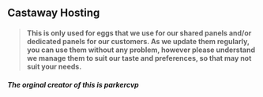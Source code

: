 ## Castaway Hosting
> #### This is only used for eggs that we use for our shared panels and/or dedicated panels for our customers. As we update them regularly, you can use them without any problem, however please understand we manage them to suit our taste and preferences, so that may not suit your needs.

##### The orginal creator of this is parkercvp

